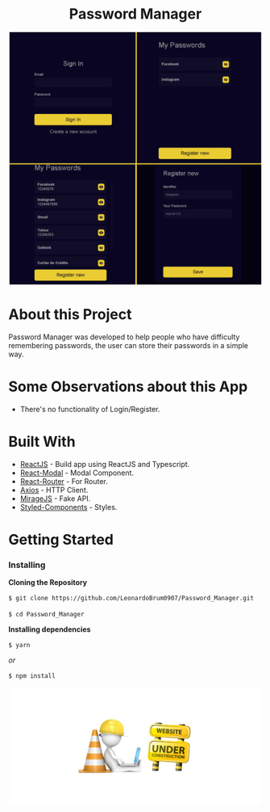 <h1 align="center">Password Manager</h1>

<div align="center">
  <img width="500px" src="src/assets/readme/bannerReadme.png">
</div>

# About this Project

  Password Manager was developed to help people who have difficulty remembering passwords, the user can store their passwords in a simple way.

# Some Observations about this App

- There's no functionality of Login/Register.

# Built With

- [ReactJS](https://nextjs.org/docs) - Build app using ReactJS and Typescript.
- [React-Modal](https://reactcommunity.org/react-modal/) - Modal Component.
- [React-Router](https://v5.reactrouter.com/web/guides/quick-start) - For Router.
- [Axios](https://axios-http.com/docs/intro) - HTTP Client.
- [MirageJS](https://miragejs.com/docs/getting-started/introduction/) - Fake API.
- [Styled-Components](https://styled-components.com/) - Styles.

# Getting Started

### Installing

**Cloning the Repository**

```
$ git clone https://github.com/LeonardoBrum0907/Password_Manager.git

$ cd Password_Manager
```

**Installing dependencies**

```
$ yarn
```

_or_

```
$ npm install
```

<div align="center">
  <img width="500" src="src/assets/readme/underConstruction.png">
</div>
